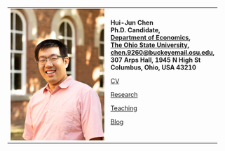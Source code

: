 <table border=0 width="100%" ID="Table2" style="margin: 10px;">
    <tr>
        <td align="center">
            <a href="pix/ChenHuiJun.webp"><img SRC="pix/ChenHuiJun.webp" style="max-height:300px; max-width=300px"></a>
        </td>
        <td align="left">
            <b>Hui-Jun Chen</b><br>
            <b>Ph.D. Candidate,</b><br>
            <b><a href="https://economics.osu.edu/"> Department of Economics</a>, </b><br>
            <b><a href="http://www.osu.edu"> The Ohio State University</a>, </b><br>
            <b><a href="mailto:chen.9260@buckeyemail.osu.edu">chen.9260@buckeyemail.osu.edu</a>, </b><br>
            <b>307 Arps Hall, 1945 N High St </b><br>
            <b>Columbus, Ohio, USA 43210</b>
            <p><a href="pdf/HJChenCV/HJChen-CV.pdf">CV</a></p>
            <p><a href="research.html">Research</a></p>
            <p><a href="teaching.html">Teaching</a></p>
            <p><a href="blog.html">Blog</a></p>
        </td>
    </tr>
</table>
